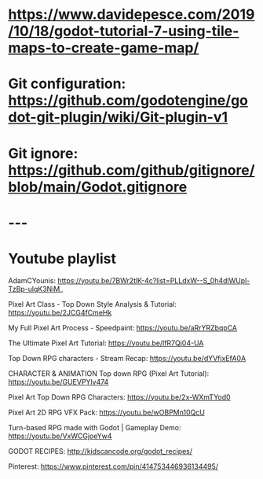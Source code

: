 # https://www.davidepesce.com/2019/10/18/godot-tutorial-7-using-tile-maps-to-create-game-map/

# Git configuration: https://github.com/godotengine/godot-git-plugin/wiki/Git-plugin-v1

# Git ignore: https://github.com/github/gitignore/blob/main/Godot.gitignore

# ---

# Youtube playlist

AdamCYounis: https://youtu.be/7BWr2tlK-4c?list=PLLdxW--S_0h4dlWUpl-TzBp-ulqK3NiM_

Pixel Art Class - Top Down Style Analysis & Tutorial: https://youtu.be/2JCG4fCmeHk

My Full Pixel Art Process - Speedpaint: https://youtu.be/aRrYRZbqpCA

The Ultimate Pixel Art Tutorial: https://youtu.be/lfR7Qj04-UA

Top Down RPG characters - Stream Recap: https://youtu.be/dYVfjxEfA0A

CHARACTER & ANIMATION Top down RPG (Pixel Art Tutorial): https://youtu.be/GUEVPYlv474

Pixel Art Top Down RPG Characters: https://youtu.be/2x-WXmTYod0

Pixel Art 2D RPG VFX Pack: https://youtu.be/wOBPMn10QcU

Turn-based RPG made with Godot | Gameplay Demo: https://youtu.be/VxWCGjoeYw4

GODOT RECIPES: http://kidscancode.org/godot_recipes/

Pinterest: https://www.pinterest.com/pin/414753446936134495/


